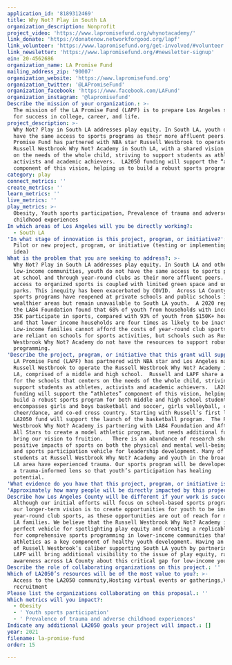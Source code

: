 ```yaml
---
application_id: '8189312469'
title: Why Not? Play in South LA
organization_description: Nonprofit
project_video: 'https://www.lapromisefund.org/whynotacademy/'
link_donate: 'https://donatenow.networkforgood.org/lapf'
link_volunteer: 'https://www.lapromisefund.org/get-involved/#volunteer'
link_newsletter: 'https://www.lapromisefund.org/#newsletter-signup'
ein: 20-4562686
organization_name: LA Promise Fund
mailing_address_zip: '90007'
organization_website: 'https://www.lapromisefund.org'
organization_twitter: '@LAPromiseFund'
organization_facebook: 'https://www.facebook.com/LAFund'
organization_instagram: '@lapromisefund'
Describe the mission of your organization.: >-
  The mission of the LA Promise Fund (LAPF) is to prepare Los Angeles students
  for success in college, career, and life. 
project_description: >-
  Why Not? Play in South LA addresses play equity. In South LA, youth do not
  have the same access to sports programs as their more affluent peers. LA
  Promise Fund has partnered with NBA star Russell Westbrook to operate the
  Russell Westbrook Why Not? Academy in South LA, with a shared vision centered
  on the needs of the whole child, striving to support students as athletes,
  activists and academic achievers.  LA2050 funding will support the “athletes”
  component of this vision, helping us to build a robust sports program.
category: play
connect_metrics: ''
create_metrics: ''
learn_metrics: ''
live_metrics: ''
play_metrics: >-
  Obesity, Youth sports participation, Prevalence of trauma and adverse
  childhood experiences
In which areas of Los Angeles will you be directly working?:
  - South LA
'In what stage of innovation is this project, program, or initiative?': >-
  Pilot or new project, program, or initiative (testing or implementing a new
  idea)
What is the problem that you are seeking to address?: >-
  Why Not? Play in South LA addresses play equity. In South LA and other
  low-income communities, youth do not have the same access to sports programs
  at school and through year-round clubs as their more affluent peers. Lack of
  access to organized sports is coupled with limited green space and unsafe
  parks. This inequity has been exacerbated by COVID.  Across LA County, school
  sports programs have reopened at private schools and public schools in
  wealthier areas but remain unavailable to South LA youth.  A 2020 report by
  the LA84 Foundation found that 68% of youth from households with income below
  35K participate in sports, compared with 93% of youth from $150K+ households
  and that lower income households are four times as likely to be inactive.
  Low-income families cannot afford the costs of year-round club sports, so they
  are reliant on schools for sports activities, but schools such as Russell
  Westbrook Why Not? Academy do not have the resources to support robust sports
  programming.  
'Describe the project, program, or initiative that this grant will support to address the problem identified.': >-
  LA Promise Fund (LAPF) has partnered with NBA star and Los Angeles native
  Russell Westbrook to operate the Russell Westbrook Why Not? Academy in South
  LA, comprised of a middle and high school.  Russell and LAPF share a vision
  for the schools that centers on the needs of the whole child, striving to
  support students as athletes, activists and academic achievers.  LA2050
  funding will support the “athletes” component of this vision, helping us to
  build a robust sports program for both middle and high school students that
  encompasses girls and boys basketball and soccer, girls volleyball, co-ed
  cheer/dance, and co-ed cross country. Starting with Russell’s first love,
  LA2050 fund will support the launch of the basketball program.  The Russell
  Westbrook Why Not? Academy is partnering with LA84 Foundation and After School
  All Stars to create a model athletic program, but needs additional funding to
  bring our vision to fruition.   There is an abundance of research showing the
  positive impacts of sports on both the physical and mental well-being of youth
  and sports participation vehicle for leadership development. Many of our
  students at Russell Westbrook Why Not? Academy and youth in the broader South
  LA area have experienced trauma. Our sports program will be developed through
  a trauma-informed lens so that youth’s participation has healing
  potential.    
'What evidence do you have that this project, program, or initiative is or will be successful, and how will you define and measure success?': "We will measure success across three key domains:   1)\tLeadership:  Students will show growth in leadership, as measured by a pre and post survey 2)\tPhysical Fitness: Students will demonstrated increased fitness through improved Body Mass Index scores, increased ability to do push-ups and sit-ups, and decreased mile run time.  3)\tMindfulness:  Students will be able to identify times of stress/anxiety in their lives and have at least one means of managing or preventing stress/anxiety, as measured by a pre and post survey    "
'Approximately how many people will be directly impacted by this project, program, or initiative?': '60'
Describe how Los Angeles County will be different if your work is successful.: >-
  Although our initial efforts will focus on school-based sports programming,
  our longer-term vision is to create opportunities for youth to be involved in
  year-round club sports, as these opportunities are out of reach for most South
  LA families. We believe that the Russell Westbrook Why Not? Academy is the
  perfect vehicle for spotlighting play equity and creating a replicable model
  for comprehensive sports programming in lower-income communities that embraces
  athletics as a key component of healthy youth development. Having an athlete
  of Russell Westbrook’s caliber supporting South LA youth by partnering with
  LAPF will bring additional visibility to the issue of play equity, raising
  awareness across LA County about this critical gap for low-income youth.  
Describe the role of collaborating organizations on this project.: ''
Which of LA2050’s resources will be of the most value to you?: >-
  Access to the LA2050 community,Hosting virtual events or gatherings,Volunteer
  recruitment
Please list the organizations collaborating on this proposal.: ''
Which metrics will you impact?:
  - Obesity
  - ' Youth sports participation'
  - ' Prevalence of trauma and adverse childhood experiences'
Indicate any additional LA2050 goals your project will impact.: []
year: 2021
filename: la-promise-fund
order: 15

---
```

